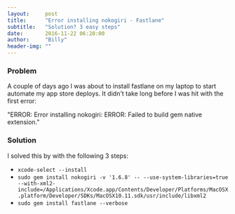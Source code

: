 ```yaml
---
layout:     post
title:      "Error installing nokogiri - Fastlane"
subtitle:   "Solution? 3 easy steps"
date:       2016-11-22 06:20:00
author:     "Billy"
header-img: ""
---
```

### Problem
A couple of days ago I was about to install fastlane on my laptop to start automate my app store deploys.
It didn't take long before I was hit with the first error:

"ERROR:  Error installing nokogiri:
ERROR: Failed to build gem native extension."

### Solution
I solved this by with the following 3 steps:
* ``xcode-select --install``
* ``sudo gem install nokogiri -v '1.6.8' -- --use-system-libraries=true --with-xml2-include=/Applications/Xcode.app/Contents/Developer/Platforms/MacOSX.platform/Developer/SDKs/MacOSX10.11.sdk/usr/include/libxml2``
* ``sudo gem install fastlane --verbose``

